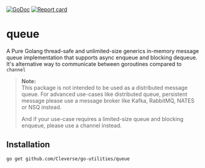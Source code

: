 [![GoDoc](https://godoc.org/github.com/Cleverse/go-utilities/queue?status.svg)](http://godoc.org/github.com/Cleverse/go-utilities/queue)
[![Report card](https://goreportcard.com/badge/github.com/Cleverse/go-utilities/queue)](https://goreportcard.com/report/github.com/Cleverse/go-utilities/queue)

# queue

A Pure Golang thread-safe and unlimited-size generics in-memory message queue implementation
that supports async enqueue and blocking dequeue. \
It's alternative way to communicate between goroutines compared to `channel`

> **Note:** \
> This package is not intended to be used as a distributed message queue. For advanced use-cases like distributed queue, persistent message please use a message broker like Kafka, RabbitMQ, NATES or NSQ instead.
>
> And if your use-case requires a limited-size queue and blocking enqueue, please use a channel instead.

## Installation

```shell
go get github.com/Cleverse/go-utilities/queue
```
